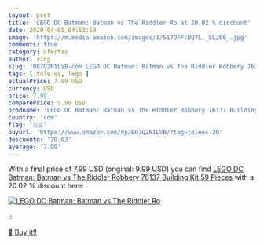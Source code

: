 ```yaml
---
layout: post
title: 'LEGO DC Batman: Batman vs The Riddler Ro at 20.02 % discount'
date: 2020-04-05 04:53:59
image: 'https://m.media-amazon.com/images/I/517DFFcDQ7L._SL200_.jpg'
comments: true
category: ofertas
author: ring
slug: 'B07Q2N1LVB-com LEGO DC Batman: Batman vs The Riddler Robbery 76137...'
tags: [ tole.es, lego ]
actualPrice: 7.99 USD
currency: USD
price: 7.99
comparePrice: 9.99 USD
prodname: 'LEGO DC Batman: Batman vs The Riddler Robbery 76137 Building Kit  59 Pieces '
country: 'com'
flag: '🇺🇸'
buyurl: 'https://www.amazon.com/dp/B07Q2N1LVB/?tag=tolees-20'
descuento: '20.02'
average: '7.99'
---
```


With a final price of 7.99 USD (original: 9.99 USD) you can find [LEGO DC Batman: Batman vs The Riddler Robbery 76137 Building Kit  59 Pieces ](https://www.amazon.com/dp/B07Q2N1LVB/?tag=tolees-20) with a  20.02 % discount here:

[![LEGO DC Batman: Batman vs The Riddler Ro](https://m.media-amazon.com/images/I/517DFFcDQ7L._SL200_.jpg)](https://www.amazon.com/dp/B07Q2N1LVB/?tag=tolees-20)

ℹ️:


[🛒 Buy it!!](https://www.amazon.com/dp/B07Q2N1LVB/?tag=tolees-20)
